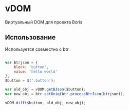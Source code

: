 # vDOM

Виртуальный DOM для проекта Boris 

## Использование

Используется совместно с btr

```js

var btrjson = {
    block: 'button',
    value: 'hello world'
},
$button = $('.button');

var old_obj = vDOM.getBJson($button);
var new_obj = btr.setUniq(btr.processBtrJson(btrjson));

vDOM.diff($button, old_obj, new_obj);

```